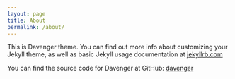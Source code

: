 ```yaml
---
layout: page
title: About
permalink: /about/
---
```


This is Davenger theme. You can find out more info about customizing your Jekyll theme, as well as basic Jekyll usage documentation at [jekyllrb.com](https://jekyllrb.com/)

You can find the source code for Davenger at GitHub:
[davenger](https://github.com/herokong/Davenger-Theme)

[Author Github]: https://github.com/herokong